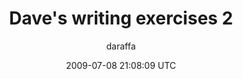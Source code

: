 ---
title: 'Dave''s writing exercises 2'
posts: 2
hash: '41iY4hxe'
author: 'daraffa'
date: 2009-07-08 21:08:09 UTC
sources:
  - https://tokipona.yahoogroups.narkive.com/41iY4hxe
---